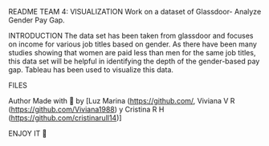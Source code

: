 README TEAM 4: VISUALIZATION
Work on a dataset of Glassdoor- Analyze Gender Pay Gap.

INTRODUCTION
The data set has been taken from glassdoor and focuses on income for various job titles based on gender. As there have been many studies showing that women are paid less than men for the same job titles, this data set will be helpful in identifying the depth of the gender-based pay gap. Tableau has been used to visualize this data.

FILES



Author
Made with 💜 by [Luz Marina  (https://github.com/, Viviana V R (https://github.com/Viviana1988) y Cristina R H (https://github.com/cristinarull14)]

ENJOY IT 🤩
